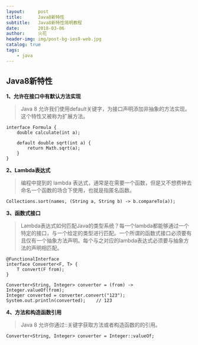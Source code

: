 ```yaml
---
layout:     post
title:      Java8新特性
subtitle:   Java8新特性简明教程
date:       2018-03-06
author:     火花
header-img: img/post-bg-ios9-web.jpg
catalog: true
tags:
    - java
---
```

## Java8新特性

**1、允许在接口中有默认方法实现**

>Java 8 允许我们使用default关键字，为接口声明添加非抽象的方法实现。这个特性又被称为扩展方法。

	interface Formula {
    	double calculate(int a);

    	default double sqrt(int a) {
        	return Math.sqrt(a);
    	}
	}

**2、Lambda表达式**

>编程中提到的 lambda 表达式，通常是在需要一个函数，但是又不想费神去命名一个函数的场合下使用，也就是指匿名函数。

	Collections.sort(names, (String a, String b) -> b.compareTo(a));

**3、函数式接口**

>Lambda表达式如何匹配Java的类型系统？每一个lambda都能够通过一个特定的接口，与一个给定的类型进行匹配。一个所谓的函数式接口必须要有且仅有一个抽象方法声明。每个与之对应的lambda表达式必须要与抽象方法的声明相匹配。

	@FunctionalInterface
	interface Converter<F, T> {
    	T convert(F from);
	}

	Converter<String, Integer> converter = (from) -> Integer.valueOf(from);
	Integer converted = converter.convert("123");
	System.out.println(converted);    // 123


**4、方法和构造函数引用**
>Java 8 允许你通过::关键字获取方法或者构造函数的的引用。

	Converter<String, Integer> converter = Integer::valueOf;


